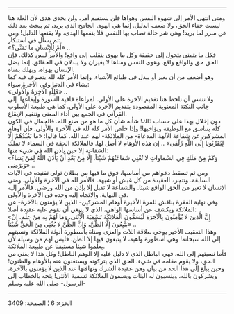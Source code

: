 ------------------------------------------------------------------------

ومتى انتهى الأمر إلى شهوة النفس وهواها فلن يستقيم أمر، ولن يجدي هدى لأن
العلة هنا ليست خفاء الحق، ولا ضعف الدليل. إنما هي الهوى الجامح الذي
يريد، ثم يبحث بعد ذلك عن مبرر لما يريد! وهي شر حالة تصاب بها النفس فلا
ينفعها الهدى، ولا يقنعها الدليل! ومن ثم يسأل في استنكار:  
«أَمْ لِلْإِنْسانِ ما تَمَنَّى؟» ..  
فكل ما يتمنى يتحول إلى حقيقة وكل ما يهوى ينقلب إلى واقع! والأمر ليس
كذلك. فإن الحق حق والواقع واقع. وهوى النفس ومناها لا يغيران ولا يبدلان
في الحقائق. إنما يضل الإنسان بهواه، ويهلك بمناه.  
وهو أضعف من أن يغير أو يبدل في طبائع الأشياء. وإنما الأمر كله لله يتصرف
فيه كما يشاء في الدنيا وفي الآخرة سواء:  
«فَلِلَّهِ الْآخِرَةُ وَالْأُولى» ..  
ولا ننسى أن نلحظ هنا تقديم الآخرة على الأولى. لمراعاة قافية السورة
وإيقاعها. إلى جانب النكتة المعنوية المقصودة بتقديم الآخرة على الأولى.
كما هي طبيعة الأسلوب القرآني في الجمع بين أداء المعنى وتنغيم الإيقاع.  
دون إخلال بهذا على حساب ذاك! شأنه شأن كل ما هو من صنع الله. فالجمال في
الكون كله يتناسق مع الوظيفة ويؤاخيها! وإذا خلص الأمر كله لله في الآخرة
والأولى. فإن أوهام المشركين عن شفاعة الآلهة المدعاة- من الملائكة- لهم
عند الله. كما قالوا: «ما نَعْبُدُهُمْ إِلَّا لِيُقَرِّبُونا إِلَى اللَّهِ زُلْفى» .. إن هذه
الأوهام لا أصل لها. فالملائكة الحقة في السماء لا تملك الشفاعة إلا حين
يأذن الله في شيء منها:  
«وَكَمْ مِنْ مَلَكٍ فِي السَّماواتِ لا تُغْنِي شَفاعَتُهُمْ شَيْئاً. إِلَّا مِنْ بَعْدِ أَنْ يَأْذَنَ اللَّهُ
لِمَنْ يَشاءُ وَيَرْضى» ..  
ومن ثم تسقط دعواهم من أساسها، فوق ما فيها من بطلان تولى تفنيده في الآيات
السابقة. وتتجرد العقيدة من كل غبش أو شبهة. فالأمر لله في الآخرة والأولى.
ومنى الإنسان لا تغير من الحق الواقع شيئا. والشفاعة لا تقبل إلا بإذن من
الله ورضى. فالأمر إليه في النهاية. والاتجاه إليه وحده في الآخرة
والأولى.  
وفي نهاية الفقرة يناقش للمرة الأخيرة أوهام المشركين- الذين لا يؤمنون
بالآخرة- عن الملائكة ويكشف عن أساسها الواهي، الذي لا ينبغي أن تقوم عليه
عقيدة أصلا:  
«إِنَّ الَّذِينَ لا يُؤْمِنُونَ بِالْآخِرَةِ لَيُسَمُّونَ الْمَلائِكَةَ تَسْمِيَةَ الْأُنْثى. وَما لَهُمْ بِهِ مِنْ
عِلْمٍ. إِنْ يَتَّبِعُونَ إِلَّا الظَّنَّ، وَإِنَّ الظَّنَّ لا يُغْنِي مِنَ الْحَقِّ شَيْئاً» ..  
وهذا التعقيب الأخير يوحي بعلاقة اللات والعزى ومناة بأسطورة أنوثة
الملائكة ونسبتهم إلى الله سبحانه! وهي أسطورة واهية، لا يتبعون فيها إلا
الظن. فليس لهم من وسيلة لأن يعلموا شيئا مستيقنا عن طبيعة الملائكة.  
فأما نسبتهم إلى الله. فهي الباطل الذي لا دليل عليه إلا الوهم الباطل! وكل
هذا لا يغني من الحق، ولا يقوم مقامه في شيء. الحق الذي يتركونه ويستغنون
عنه بالأوهام والظنون! وحين يبلغ إلى هذا الحد من بيان وهن عقيدة الشرك
وتهافتها عند الذين لا يؤمنون بالآخرة، ويشركون بالله، وينسبون له البنات
ويسمون الملائكة تسمية الأنثى! يتجه بالخطاب إلى الرسول- صلى الله عليه
وسلم-

------------------------------------------------------------------------

الجزء: 6 ¦ الصفحة: 3409
